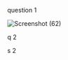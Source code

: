 question 1

![Screenshot (62)](https://user-images.githubusercontent.com/100996749/156879191-6c837584-3a47-408a-8abd-f56f17d95e16.png)


q 2

s 2



